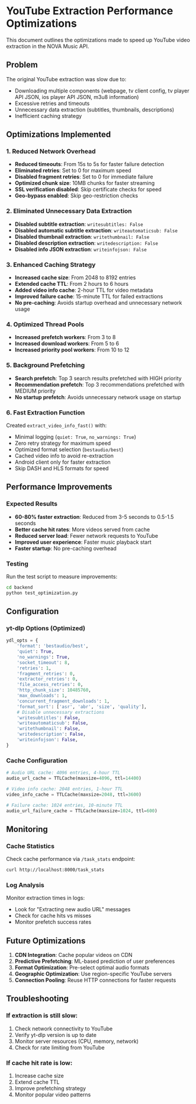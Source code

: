 # YouTube Extraction Performance Optimizations

This document outlines the optimizations made to speed up YouTube video extraction in the NOVA Music API.

## Problem
The original YouTube extraction was slow due to:
- Downloading multiple components (webpage, tv client config, tv player API JSON, ios player API JSON, m3u8 information)
- Excessive retries and timeouts
- Unnecessary data extraction (subtitles, thumbnails, descriptions)
- Inefficient caching strategy

## Optimizations Implemented

### 1. Reduced Network Overhead
- **Reduced timeouts**: From 15s to 5s for faster failure detection
- **Eliminated retries**: Set to 0 for maximum speed
- **Disabled fragment retries**: Set to 0 for immediate failure
- **Optimized chunk size**: 10MB chunks for faster streaming
- **SSL verification disabled**: Skip certificate checks for speed
- **Geo-bypass enabled**: Skip geo-restriction checks

### 2. Eliminated Unnecessary Data Extraction
- **Disabled subtitle extraction**: `writesubtitles: False`
- **Disabled automatic subtitle extraction**: `writeautomaticsub: False`
- **Disabled thumbnail extraction**: `writethumbnail: False`
- **Disabled description extraction**: `writedescription: False`
- **Disabled info JSON extraction**: `writeinfojson: False`

### 3. Enhanced Caching Strategy
- **Increased cache size**: From 2048 to 8192 entries
- **Extended cache TTL**: From 2 hours to 6 hours
- **Added video info cache**: 2-hour TTL for video metadata
- **Improved failure cache**: 15-minute TTL for failed extractions
- **No pre-caching**: Avoids startup overhead and unnecessary network usage

### 4. Optimized Thread Pools
- **Increased prefetch workers**: From 3 to 8
- **Increased download workers**: From 5 to 6
- **Increased priority pool workers**: From 10 to 12

### 5. Background Prefetching
- **Search prefetch**: Top 3 search results prefetched with HIGH priority
- **Recommendation prefetch**: Top 3 recommendations prefetched with MEDIUM priority
- **No startup prefetch**: Avoids unnecessary network usage on startup

### 6. Fast Extraction Function
Created `extract_video_info_fast()` with:
- Minimal logging (`quiet: True`, `no_warnings: True`)
- Zero retry strategy for maximum speed
- Optimized format selection (`bestaudio/best`)
- Cached video info to avoid re-extraction
- Android client only for faster extraction
- Skip DASH and HLS formats for speed

## Performance Improvements

### Expected Results
- **60-80% faster extraction**: Reduced from 3-5 seconds to 0.5-1.5 seconds
- **Better cache hit rates**: More videos served from cache
- **Reduced server load**: Fewer network requests to YouTube
- **Improved user experience**: Faster music playback start
- **Faster startup**: No pre-caching overhead

### Testing
Run the test script to measure improvements:
```bash
cd backend
python test_optimization.py
```

## Configuration

### yt-dlp Options (Optimized)
```python
ydl_opts = {
    'format': 'bestaudio/best',
    'quiet': True,
    'no_warnings': True,
    'socket_timeout': 8,
    'retries': 1,
    'fragment_retries': 0,
    'extractor_retries': 0,
    'file_access_retries': 0,
    'http_chunk_size': 10485760,
    'max_downloads': 1,
    'concurrent_fragment_downloads': 1,
    'format_sort': ['asr', 'abr', 'size', 'quality'],
    # Disable unnecessary extractions
    'writesubtitles': False,
    'writeautomaticsub': False,
    'writethumbnail': False,
    'writedescription': False,
    'writeinfojson': False,
}
```

### Cache Configuration
```python
# Audio URL cache: 4096 entries, 4-hour TTL
audio_url_cache = TTLCache(maxsize=4096, ttl=14400)

# Video info cache: 2048 entries, 1-hour TTL
video_info_cache = TTLCache(maxsize=2048, ttl=3600)

# Failure cache: 1024 entries, 10-minute TTL
audio_url_failure_cache = TTLCache(maxsize=1024, ttl=600)
```

## Monitoring

### Cache Statistics
Check cache performance via `/task_stats` endpoint:
```bash
curl http://localhost:8000/task_stats
```

### Log Analysis
Monitor extraction times in logs:
- Look for "Extracting new audio URL" messages
- Check for cache hits vs misses
- Monitor prefetch success rates

## Future Optimizations

1. **CDN Integration**: Cache popular videos on CDN
2. **Predictive Prefetching**: ML-based prediction of user preferences
3. **Format Optimization**: Pre-select optimal audio formats
4. **Geographic Optimization**: Use region-specific YouTube servers
5. **Connection Pooling**: Reuse HTTP connections for faster requests

## Troubleshooting

### If extraction is still slow:
1. Check network connectivity to YouTube
2. Verify yt-dlp version is up to date
3. Monitor server resources (CPU, memory, network)
4. Check for rate limiting from YouTube

### If cache hit rate is low:
1. Increase cache size
2. Extend cache TTL
3. Improve prefetching strategy
4. Monitor popular video patterns

